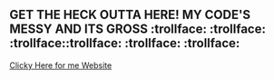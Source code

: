 ## GET THE HECK OUTTA HERE! MY CODE'S MESSY AND ITS GROSS :trollface: :trollface: :trollface::trollface: :trollface: :trollface:
[Clicky Here for me Website](http://www.ryomams.github.io/)
